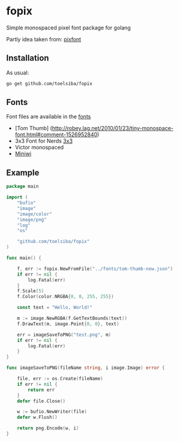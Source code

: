 # fopix
Simple monospaced pixel font package for golang

Partly idea taken from: [pixfont](https://github.com/pbnjay/pixfont)

## Installation
As usual:
```bash
go get github.com/toelsiba/fopix
```

## Fonts

Font files are available in the [fonts](fonts)

- [Tom Thumb] (http://robey.lag.net/2010/01/23/tiny-monospace-font.html#comment-1526952840)
- 3x3 Font for Nerds [3x3](http://cargocollective.com/slowercase/3x3-Font-for-Nerds)
- Victor monospaced
- [Miniwi](https://github.com/sshbio/miniwi)

## Example

```go
package main

import (
	"bufio"
	"image"
	"image/color"
	"image/png"
	"log"
	"os"

	"github.com/toelsiba/fopix"
)

func main() {

	f, err := fopix.NewFromFile("../fonts/tom-thumb-new.json")
	if err != nil {
		log.Fatal(err)
	}
	f.Scale(5)
	f.Color(color.NRGBA{0, 0, 255, 255})

	const text = "Hello, World!"

	m := image.NewRGBA(f.GetTextBounds(text))
	f.DrawText(m, image.Point{0, 0}, text)

	err = imageSaveToPNG("test.png", m)
	if err != nil {
		log.Fatal(err)
	}
}

func imageSaveToPNG(fileName string, i image.Image) error {

	file, err := os.Create(fileName)
	if err != nil {
		return err
	}
	defer file.Close()

	w := bufio.NewWriter(file)
	defer w.Flush()

	return png.Encode(w, i)
}
```
